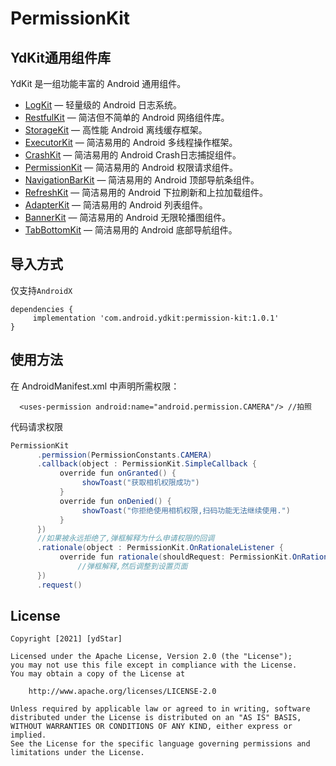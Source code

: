 # PermissionKit

## YdKit通用组件库
YdKit 是一组功能丰富的 Android 通用组件。

* [LogKit](https://github.com/ydstar/LogKit) — 轻量级的 Android 日志系统。
* [RestfulKit](https://github.com/ydstar/RestfulKit) — 简洁但不简单的 Android 网络组件库。
* [StorageKit](https://github.com/ydstar/StorageKit) — 高性能 Android 离线缓存框架。
* [ExecutorKit](https://github.com/ydstar/ExecutorKit) — 简洁易用的 Android 多线程操作框架。
* [CrashKit](https://github.com/ydstar/CrashKit) — 简洁易用的 Android Crash日志捕捉组件。
* [PermissionKit](https://github.com/ydstar/PermissionKit) — 简洁易用的 Android 权限请求组件。
* [NavigationBarKit](https://github.com/ydstar/NavigationBarKit) — 简洁易用的 Android 顶部导航条组件。
* [RefreshKit](https://github.com/ydstar/RefreshKit) — 简洁易用的 Android 下拉刷新和上拉加载组件。
* [AdapterKit](https://github.com/ydstar/AdapterKit) — 简洁易用的 Android 列表组件。
* [BannerKit](https://github.com/ydstar/BannerKit) — 简洁易用的 Android 无限轮播图组件。
* [TabBottomKit](https://github.com/ydstar/TabBottomKit) — 简洁易用的 Android 底部导航组件。

## 导入方式

仅支持`AndroidX`
```
dependencies {
     implementation 'com.android.ydkit:permission-kit:1.0.1'
}
```

## 使用方法
在 AndroidManifest.xml 中声明所需权限：
```
  <uses-permission android:name="android.permission.CAMERA"/> //拍照
```
代码请求权限
```java
PermissionKit
      .permission(PermissionConstants.CAMERA)
      .callback(object : PermissionKit.SimpleCallback {
           override fun onGranted() {
                showToast("获取相机权限成功")
           }
           override fun onDenied() {
                showToast("你拒绝使用相机权限,扫码功能无法继续使用.")
           }
      })
      //如果被永远拒绝了,弹框解释为什么申请权限的回调
      .rationale(object : PermissionKit.OnRationaleListener {
           override fun rationale(shouldRequest: PermissionKit.OnRationaleListener.ShouldRequest?) {
               //弹框解释,然后调整到设置页面
      })
      .request()
```

## License
```text
Copyright [2021] [ydStar]

Licensed under the Apache License, Version 2.0 (the "License");
you may not use this file except in compliance with the License.
You may obtain a copy of the License at

    http://www.apache.org/licenses/LICENSE-2.0

Unless required by applicable law or agreed to in writing, software
distributed under the License is distributed on an "AS IS" BASIS,
WITHOUT WARRANTIES OR CONDITIONS OF ANY KIND, either express or implied.
See the License for the specific language governing permissions and
limitations under the License.
```
